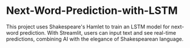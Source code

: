 # Next-Word-Prediction-with-LSTM
This project uses Shakespeare's Hamlet to train an LSTM model for next-word prediction. With Streamlit, users can input text and see real-time predictions, combining AI with the elegance of Shakespearean language.
